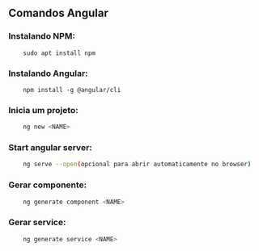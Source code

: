 ## Comandos Angular

### Instalando NPM:
```
    sudo apt install npm
```

### Instalando Angular:
```
    npm install -g @angular/cli
```

### Inicia um projeto:
```bash
	ng new <NAME>
```

### Start angular server:
```bash
	ng serve --open(opcional para abrir automaticamente no browser)
```

### Gerar componente:
```bash
	ng generate component <NAME>
```

### Gerar service:
```bash
	ng generate service <NAME>
```
